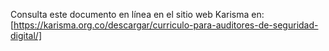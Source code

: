 Consulta este documento en línea en el sitio web Karisma en: [https://karisma.org.co/descargar/curriculo-para-auditores-de-seguridad-digital/]
